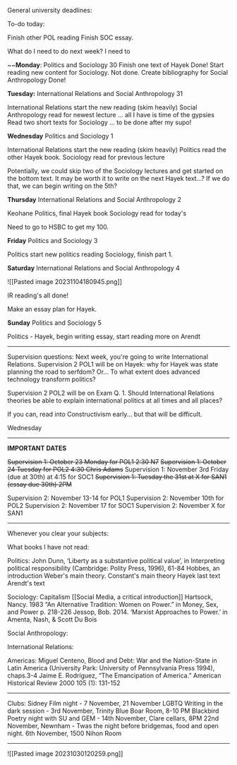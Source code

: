 General university deadlines:

To-do today:

Finish other POL reading
Finish SOC essay.

What do I need to do next week? I need to 

~~**Monday**: Politics and Sociology 30
Finish one text of Hayek Done!
Start reading new content for Sociology. Not done.
Create bibliography for Social Anthropology Done!

**Tuesday:** International Relations and Social Anthropology 31

International Relations start the new reading (skim heavily)
Social Anthropology read for newest lecture ... all I have is time of the gypsies
Read two short texts for Sociology ... to be done after my supo!

**Wednesday** Politics and Sociology 1

International Relations start the new reading (skim heavily)
Politics read the other Hayek book.
Sociology read for previous lecture

Potentially, we could skip two of the Sociology lectures and get started on the bottom text. It may be worth it to write on the next Hayek text...? If we do that, we can begin writing on the 5th?

**Thursday** International Relations and Social Anthropology 2

Keohane
Politics, final Hayek book
Sociology read for today's


Need to go to HSBC to get my 100.

**Friday** Politics and Sociology 3

Politics start new politics reading
Sociology, finish part 1.

**Saturday** International Relations and Social Anthropology 4

![[Pasted image 20231104180945.png]]

IR reading's all done!

Make an essay plan for Hayek.

**Sunday** Politics and Sociology 5

Politics - Hayek, begin writing essay, start reading more on Arendt

---
Supervision questions:
Next week, you're going to write International Relations.
Supervision 2 POL1 will be on Hayek: why for Hayek was state planning the road to serfdom?
Or... To what extent does advanced technology transform politics?


Supervision 2 POL2 will be on Exam Q. 1. Should International Relations theories be able to explain international politics at all times and all places?

If you can, read into Constructivism early... but that will be difficult.


Wednesday 

---
**IMPORTANT DATES**

~~Supervision 1: October 23 Monday for POL1 2:30 N7~~
~~Supervision 1: October 24 Tuesday for POL2 4:30 Chris Adams~~
Supervision 1: November 3rd Friday (due at 30th) at 4:15 for SOC1
~~Supervision 1: Tuesday the 31st at X for SAN1 (essay due 30th) 2PM~~

Supervision 2: November 13-14 for POL1
Supervision 2: November 10th for POL2
Supervision 2: November 17 for SOC1
Supervision 2: November X for SAN1


---
Whenever you clear your subjects:

What books I have not read:

Politics:
John Dunn, ‘Liberty as a substantive political value’, in Interpreting political responsibility (Cambridge: Polity Press, 1996), 61-84
Hobbes, an introduction
Weber's main theory.
Constant's main theory
Hayek last text
Arendt's text

Sociology:
Capitalism [[Social Media, a critical introduction]]
Hartsock, Nancy. 1983 “An Alternative Tradition: Women on Power.” in
Money, Sex, and Power p. 218-226
Jessop, Bob. 2014. ‘Marxist Approaches to Power.’ in Amenta, Nash, & Scott
Du Bois

Social Anthropology:

International Relations:

Americas:
Miguel Centeno, Blood and Debt: War and the Nation-State in Latin America (University
Park: University of Pennsylvania Press 1994), chaps.3-4
Jaime E. Rodríguez, “The Emancipation of America.” American Historical Review 2000 105
(1): 131-152



---
Clubs:
Sidney Film night - 7 November, 21 November LGBTQ
Writing in the dark session - 3rd November, Trinity Blue Boar Room, 8-10 PM Blackbird
Poetry night with SU and GEM - 14th November, Clare cellars, 8PM
22nd November, Newnham - Twas the night before bridgemas, food and open night.
6th November, 1500 Nihon Room

---
![[Pasted image 20231030120259.png]]